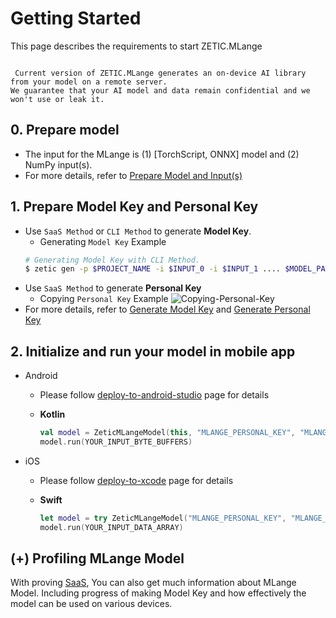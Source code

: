 # Getting Started

This page describes the requirements to start ZETIC.MLange

```{admonition} Beta version notification

 Current version of ZETIC.MLange generates an on-device AI library from your model on a remote server.
We guarantee that your AI model and data remain confidential and we won't use or leak it.

```

## 0. Prepare model

- The input for the MLange is (1) [TorchScript, ONNX] model and (2) NumPy input(s).
- For more details, refer to [Prepare Model and Input(s)](../steps/prepare_model/index.rst)

## 1. Prepare Model Key and Personal Key
- Use `SaaS Method` or `CLI Method` to generate **Model Key**.
    - Generating `Model Key` Example
    ``` bash
    # Generating Model Key with CLI Method.
    $ zetic gen -p $PROJECT_NAME -i $INPUT_0 -i $INPUT_1 .... $MODEL_PATH
    ```
- Use `SaaS Method` to generate **Personal Key**
    - Copying `Personal Key` Example
    ![Copying-Personal-Key](../steps/generate_personal_key/2_copy_personal_key.png)
- For more details, refer to [Generate Model Key](../steps/generate_model_key/index.rst) and [Generate Personal Key](../steps/generate_personal_key/index.rst)

## 2. Initialize and run your model in mobile app

- Android

    - Please follow [deploy-to-android-studio](../deploy_model/android.md) page for details

    - **Kotlin**

        ``` kotlin
        val model = ZeticMLangeModel(this, "MLANGE_PERSONAL_KEY", "MLANGE_MODEL_KEY")
        model.run(YOUR_INPUT_BYTE_BUFFERS)
        ```

- iOS

    - Please follow [deploy-to-xcode](../deploy_model/iOS.md) page for details

    - **Swift**

        ``` swift
        let model = try ZeticMLangeModel("MLANGE_PERSONAL_KEY", "MLANGE_MODEL_KEY")
        model.run(YOUR_INPUT_DATA_ARRAY)
        ```


## (+) Profiling MLange Model
With proving [SaaS](https://mlange.zetic.ai), You can also get much information about MLange Model. Including progress of making Model Key and how effectively the model can be used on various devices.

